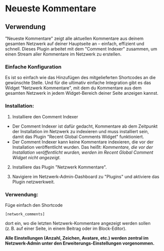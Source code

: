 # Neueste Kommentare

## Verwendung

"Neueste Kommentare" zeigt alle aktuellen Kommentare aus deinem gesamten Netzwerk auf deiner Hauptseite an – einfach, effizient und schnell. Dieses Plugin arbeitet mit dem "Comment Indexer" zusammen, um einen Stream aller Kommentare im Netzwerk zu erstellen.

### Einfache Konfiguration

Es ist so einfach wie das Hinzufügen des mitgelieferten Shortcodes an die gewünschte Stelle. Und für die ultimativ einfache Integration gibt es das Widget "Netzwerk Kommentare", mit dem du Kommentare aus dem gesamten Netzwerk in jedem Widget-Bereich deiner Seite anzeigen kannst.

### Installation:

1. Installiere den Comment Indexer

*   Der Comment Indexer ist dafür gedacht, Kommentare ab dem Zeitpunkt der Installation im Netzwerk zu indexieren und muss installiert sein, damit das Plugin "Recent Global Comments Widget" funktioniert.
*   Der Comment Indexer kann keine Kommentare indexieren, die vor der Installation veröffentlicht wurden. Das heißt: _Kommentare, die vor der Installation veröffentlicht wurden, werden im Recent Global Comment Widget nicht angezeigt._

2. Installiere das Plugin "Netzwerk Kommentare".

3. Navigiere im Netzwerk-Admin-Dashboard zu "Plugins" und aktiviere das Plugin netzwerkweit.

### Verwendung:

Füge einfach den Shortcode

```
[network_comments]
```

dort ein, wo die letzten Netzwerk-Kommentare angezeigt werden sollen (z. B. auf einer Seite, in einem Beitrag oder im Block-Editor).

**Alle Einstellungen (Anzahl, Zeichen, Avatare, etc.) werden zentral im Netzwerk-Admin unter den Erweiterungs-Einstellungen vorgenommen.**
